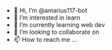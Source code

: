- 👋 Hi, I’m @amarius117-bot
- 👀 I’m interested in learn
- 🌱 I’m currently learning web dev
- 💞️ I’m looking to collaborate on 
- 📫 How to reach me ...

<!---
amarius117-bot/amarius117-bot is a ✨ special ✨ repository because its `README.md` (this file) appears on your GitHub profile.
You can click the Preview link to take a look at your changes.
--->
